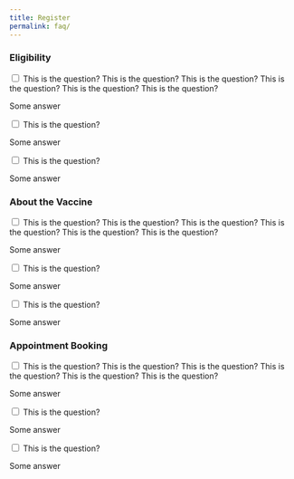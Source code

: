 ```yaml
---
title: Register
permalink: faq/
---
```


<div class="accordion">
			<div class="tabs">
				<h3>Eligibility</h3>
				<div class="tab">
					<input type="checkbox" id="question-01">
					<label class="tab-label" for="question-01">This is the question? This is the question? This is the question? This is the question? This is the question? This is the question? </label>
					<div class="tab-content">
						<p>Some answer</p>
					</div>
				</div>
				<div class="tab">
					<input type="checkbox" id="question-02">
					<label class="tab-label" for="question-02">This is the question?</label>
					<div class="tab-content">
						<p>Some answer</p>
					</div>
				</div>
				<div class="tab">
					<input type="checkbox" id="question-03">
					<label class="tab-label" for="question-03">This is the question?</label>
					<div class="tab-content">
						<p>Some answer</p>
					</div>
				</div>
			</div>
			<div class="tabs">
				<h3>About the Vaccine</h3>
				<div class="tab">
					<input type="checkbox" id="question-01">
					<label class="tab-label" for="question-01">This is the question? This is the question? This is the question? This is the question? This is the question? This is the question? </label>
					<div class="tab-content">
						<p>Some answer</p>
					</div>
				</div>
				<div class="tab">
					<input type="checkbox" id="question-02">
					<label class="tab-label" for="question-02">This is the question?</label>
					<div class="tab-content">
						<p>Some answer</p>
					</div>
				</div>
				<div class="tab">
					<input type="checkbox" id="question-03">
					<label class="tab-label" for="question-03">This is the question?</label>
					<div class="tab-content">
						<p>Some answer</p>
					</div>
				</div>
			</div>
			<div class="tabs">
				<h3>Appointment Booking</h3>
				<div class="tab">
					<input type="checkbox" id="question-01">
					<label class="tab-label" for="question-01">This is the question? This is the question? This is the question? This is the question? This is the question? This is the question? </label>
					<div class="tab-content">
						<p>Some answer</p>
					</div>
				</div>
				<div class="tab">
					<input type="checkbox" id="question-02">
					<label class="tab-label" for="question-02">This is the question?</label>
					<div class="tab-content">
						<p>Some answer</p>
					</div>
				</div>
				<div class="tab">
					<input type="checkbox" id="question-03">
					<label class="tab-label" for="question-03">This is the question?</label>
					<div class="tab-content">
						<p>Some answer</p>
					</div>
				</div>
			</div>
</div>
